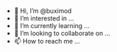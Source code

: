 - 👋 Hi, I’m @buximod
- 👀 I’m interested in ...
- 🌱 I’m currently learning ...
- 💞️ I’m looking to collaborate on ...
- 📫 How to reach me ...

<!---
buximod/buximod is a ✨ special ✨ repository because its `README.md` (this file) appears on your GitHub profile.
You can click the Preview link to take a look at your changes.
--->

